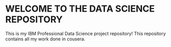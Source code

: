 # WELCOME TO THE DATA SCIENCE REPOSITORY
This is my IBM Professional Data Science project repository! This repository contains all my work done in cousera.
